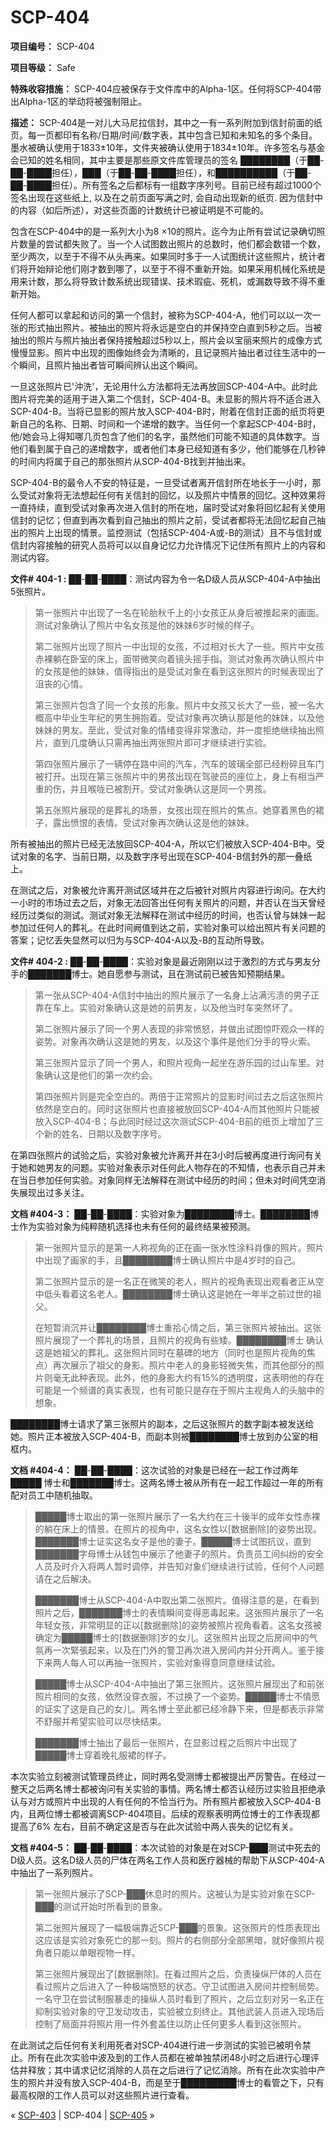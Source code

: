 # SCP-404
                        


**项目编号：** SCP-404

**项目等级：** Safe

**特殊收容措施：** SCP-404应被保存于文件库中的Alpha-1区。任何将SCP-404带出Alpha-1区的举动将被强制阻止。

**描述：** SCP-404是一对儿大马尼拉信封，其中之一有一系列附加到信封前面的纸页。每一页都印有名称/日期/时间/数字表，其中包含已知和未知名的多个条目。墨水被确认使用于1833±10年，文件夹被确认使用于1834±10年。许多签名与基金会已知的姓名相同，其中主要是那些原文件库管理员的签名 ████████（于██-██-████担任），███（于██-██-████担任），和██████████（于██-██-████担任）。所有签名之后都标有一组数字序列号。目前已经有超过1000个签名出现在这些纸上, 以及在之前页面写满之时, 会自动出现新的纸页. 因为信封中的内容（如后所述），对这些页面的计数统计已被证明是不可能的。

包含在SCP-404中的是一系列大小为8 ×10的照片。迄今为止所有尝试记录确切照片数量的尝试都失败了。当一个人试图数出照片的总数时，他们都会数错一个数，至少两次，以至于不得不从头再来。如果同时多于一人试图统计这些照片，统计者们将开始辩论他们刚才数到哪了，以至于不得不重新开始。如果采用机械化系统是用来计数，那么将导致计数系统出现错误、技术瑕疵、死机，或漏数导致不得不重新开始。

任何人都可以拿起和访问的第一个信封，被称为SCP-404-A，他们可以以一次一张的形式抽出照片。被抽出的照片将永远是空白的并保持空白直到5秒之后。当被抽出的照片与照片抽出者保持接触超过5秒以上，照片会以宝丽来照片的成像方式慢慢显影。照片中出现的图像始终会为清晰的，且记录照片抽出者过往生活中的一个瞬间，且照片抽出者皆可瞬间辨认出这个瞬间。

一旦这张照片已'沖洗'，无论用什么方法都将无法再放回SCP-404-A中。此时此图片将完美的适用于进入第二个信封，SCP-404-B。未显影的照片将不适合进入SCP-404-B。当将已显影的照片放入SCP-404-B时，附着在信封正面的纸页将更新自己的名称、日期、时间和一个递增的数字。当任何一个拿起SCP-404-B时，他/她会马上得知哪几页包含了他们的名字，虽然他们可能不知道的具体数字。当他们看到属于自己的递增数字，或者他们本身已经知道有多少，他们能够在几秒钟的时间内将属于自己的那张照片从SCP-404-B找到并抽出来。

SCP-404-B的最令人不安的特征是，一旦受试者离开信封所在地长于一小时，那么受试对象将无法想起任何有关信封的回忆，以及照片中情景的回忆。这种效果将一直持续，直到受试对象再次进入信封的所在地，届时受试对象将回忆起有关使用信封的记忆；但直到再次看到自己抽出的照片之前，受试者都将无法回忆起自己抽出的照片上出现的情景。监控测试（包括SCP-404-A或-B的测试）且不与信封或信封内容接触的研究人员将可以以自身记忆力允许情况下记住所有照片上的内容和测试内容。

**文件# 404-1 :** ██-██-████：测试内容为令一名D级人员从SCP-404-A中抽出5张照片。


> 第一张照片中出现了一名在轮胎秋千上的小女孩正从身后被推起来的画面。测试对象确认了照片中名女孩是他的妹妹6岁时候的样子。
> 
> 第二张照片出现了照片一中出现的女孩，不过相对长大了一些。照片中女孩赤裸躺在卧室的床上，面带微笑向着镜头摇手指。测试对象再次确认照片中的女孩是他的妹妹，值得指出的是受试对象在看到这张照片的时候表现出了沮丧的心情。
> 
> 第三张照片包含了同一个女孩的形象。照片中女孩又长大了一些，被一名大概高中毕业生年纪的男生拥抱着。受试对象再次确认那是他的妹妹，以及他妹妹的男友。至此，受试对象的情绪变得非常激动，并一度拒绝继续抽出照片，直到几度确认只需再抽出两张照片即可才继续进行实验。
> 
> 第四张照片展示了一辆停在路中间的汽车，汽车的玻璃全部已经粉碎且车门被打开。出现在第三张照片中的男孩出现在驾驶员的座位上，身上有相当严重的伤，并且喉咙已被割开。受试对象确认这是同一个男孩。
> 
> 第五张照片展现的是葬礼的场景，女孩出现在照片的焦点。她穿着黑色的裙子，露出愤恨的表情。受试对象再次确认这是他的妹妹。
> 

所有被抽出的照片已经无法放回SCP-404-A，所以它们被放入SCP-404-B中。受试对象的名字、当前日期，以及数字序号出现在SCP-404-B信封外的那一叠纸上。

在测试之后，对象被允许离开测试区域并在之后被针对照片内容进行询问。在大约一小时的市场过去之后，对象无法回答出任何有关照片的问题，并否认在当天曾经经历过类似的测试。测试对象无法解释在测试中经历的时间，也否认曾与妹妹一起参加过任何人的葬礼。在此时间阙值到达之前，实验对象可以给出照片有关问题的答案；记忆丢失显然可以归为与SCP-404-A以及-B的互动所导致。

**文件# 404-2 :** ██-██-████：实验对象是最近刚刚以过于激烈的方式与男友分手的███████博士。她自愿参与测试，且在测试前已被告知预期结果。


> 第一张从SCP-404-A信封中抽出的照片展示了一名身上沾满污渍的男子正靠在车上。实验对象确认这是她的前男友，以及他当时车突然坏了。
> 
> 第二张照片展示了同一个男人表现的非常愤怒，并做出试图惊吓观众一样的姿势。对象再次确认这是她的男友，以及这个事件是他们分手的导火索。
> 
> 第三张照片显示了同一个男人，和照片视角一起坐在游乐园的过山车里。对象确认这是他们的第一次约会。
> 
> 第四张照片则是完全空白的。两倍于正常照片的显影时间过去之后这张照片依然是空白的。同时这张照片也直接被放回SCP-404-A而其他照片只能被放入SCP-404-B；与此同时经过这次测试SCP-404-B前的纸页上增加了三个新的姓名、日期以及数字序号。
> 

在第四张照片的试验之后，实验对象被允许离开并在3小时后被再度进行询问有关于她和她男友的问题。实验对象表示对任何此人物存在的不知情，也表示自己并未在当日参加任何实验。对象同样无法解释在测试中经历的时间；但未对时间凭空消失展现出过多关注。

**文档 #404-3：** ██-██-████：实验对象为████████博士。████████博士作为实验对象为纯粹随机选择也未有任何的最终结果被预测。


> 第一张照片显示的是第一人称视角的正在画一张水性涂料肖像的照片。照片中出现了画家的手，且████████博士确认照片中是4岁时的自己。
> 
> 第二张照片显示的是一名正在微笑的老人，照片的视角表现出观看者正从空中低头看着这名老人。████████博士确认这是她在一年半之前过世的祖父。
> 
> 在短暂消沉并让████████博士重拾心情之后，第三张照片被抽出。这张照片展现了一个葬礼的场景，且照片的视角有些矮。████████博士 确认这是她祖父的葬礼。这张照片同时在墓碑的地方（同时也是照片视角的焦点）再次展示了祖父的身影。照片中老人的身影轻微失焦，而其他部分的照片则毫无此种表现。此外，他的身影大约有15%的透明度，这表明他的存在可能是一个频谱的真实表现，也有可能只是存在于照片主视角人的头脑中的想象。
> 

████████博士请求了第三张照片的副本，之后这张照片的数字副本被发送给她。照片正本被放入SCP-404-B，而副本则被████████博士放到办公室的相框内。

**文档 #404-4：** ██-██-████：这次试验的对象是已经在一起工作过两年█████ 博士和███████博士。这两名博士被从所有在一起工作超过一年的所有配对员工中随机抽取。


> █████博士取出的第一张照片展示了一名大约在三十後半的成年女性赤裸的躺在床上的情景。在照片的视角中，这名女性以[数据删除]的姿势出现。███████博士证实这名女子是他的妻子。█████博士试图抗议，直到███████字母博士从钱包中展示了他妻子的照片。负责员工间纠纷的安全人员及时介入将两人暂时调停，并告知对象们继续进行试验，任何个人问题请在之后解决。
> 
> ███████博士从SCP-404-A中取出第二张照片。值得注意的是，在看到照片之后，███████博士的表情瞬间变得恶毒起来。这张照片展示了一名年轻女孩，非常明显的正以[数据删除]的姿势被照片视角看着。这名女孩被确定为█████博士的[数据删除]岁的女儿。这张照片出现之后房间中的气氛再一次緊張起来，以及在门外的警卫再次进入房间内并分开两人。鉴于接下来两人每人可以再抽一张照片，实验对象得意同意继续试验。
> 
> █████博士从SCP-404-A中抽出了第三张照片。这张照片展现出了和前张照片相同的女孩，依然没穿衣服，不过换了一个姿势。█████博士不情愿的证实了这是自己的女儿。两名博士至此都已经冷静下来，但是都表示非常不舒服并希望实验可以尽快结束。
> 
> ███████博士抽出了最后一张照片，在显影过程之后照片中出现了█████博士穿着晚礼服裙的样子。
> 

本次实验立刻被测试管理员终止，同时两名受测博士都被提出严厉警告。在经过一整天之后两名博士都被询问有关实验的事情。两名博士都否认经历过实验且拒绝承认与对方或照片中出现的人有任何的不恰当行为。所有照片都被放入SCP-404-B内，且两位博士都被调离SCP-404项目。后续的观察表明两位博士的工作表现都提高了6% 左右，目前不确定这是否与在此次试验中两人丧失的记忆有关。

**文档 #404-5：** ██-██-████：本次试验的对象是在对SCP-███测试中死去的D级人员。这名D级人员的尸体在两名工作人员和医疗器械的帮助下从SCP-404-A中抽出了一系列照片。


> 第一张照片展示了SCP-███休息时的照片。这被认为是实验对象在SCP-███的测试开始时所看到的景象。
> 
> 第二张照片展现了一幅极端靠近SCP-███的景象。这张照片的性质表现出这应该是实验对象死亡的那一刻。照片的右侧部分全部黑暗，就好像照片视角者只能以单眼视物一样。
> 
> 第三张照片展现出了[数据删除]。在看过照片之后，负责操纵尸体的人员在看过照片之后进入了一种极端愤怒的状态。守卫试图进入房间并控制局势。一名守卫在尝试制服暴走的操纵人员时看到了照片，之后立刻对另一名正在抑制实验对象的守卫发动攻击，实验被立刻终止。其他武装人员进入现场后控制了局面并将照片用一件外套盖住以防止任何更多人看到这张照片。
> 

在此测试之后任何有关利用死者对SCP-404进行进一步测试的实验已被明令禁止。所有在此次实验中波及到的工作人员都在被单独禁闭48小时之后进行心理评估并释放；其中请求记忆消除的人员在之后进行了记忆消除。所有在此次实验中产生的照片并没有放入SCP-404-B，而是至于█████████博士的看管之下，只有最高权限的工作人员可以对这些照片进行查看。



« [SCP-403](/scp-403) | SCP-404 | [SCP-405](/scp-405) »





                    